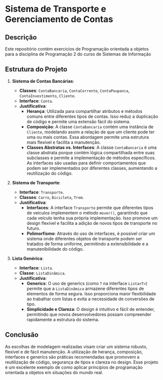 # Sistema de Transporte e Gerenciamento de Contas

## Descrição

Este repositório contém exercicios de Programação orientada a objetos para a disciplina de Programação 2 do curso de Sistemas de Informação

## Estrutura do Projeto

1. **Sistema de Contas Bancárias**:
   - **Classes**: `ContaBancaria`, `ContaCorrente`, `ContaPoupanca`, `ContaInvestimento`, `Cliente`.
   - **Interface**: `Conta`.
   - **Justificativa**:
     - **Herança**: Utilizada para compartilhar atributos e métodos comuns entre diferentes tipos de contas. Isso reduz a duplicação de código e permite uma extensão fácil do sistema.
     - **Composição**: A classe `ContaBancaria` contém uma instância de `Cliente`, modelando assim a relação de que um cliente pode ter uma ou mais contas. Essa abordagem permite uma estrutura mais flexível e facilita a manutenção.
     - **Classes Abstratas vs. Interfaces**: A classe `ContaBancaria` é uma classe abstrata porque contém lógica compartilhada entre suas subclasses e permite a implementação de métodos específicos. As interfaces são usadas para definir comportamentos que podem ser implementados por diferentes classes, aumentando a reutilização do código.

2. **Sistema de Transporte**:
   - **Interface**: `Transporte`.
   - **Classes**: `Carro`, `Bicicleta`, `Trem`.
   - **Justificativa**:
     - **Interfaces**: A interface `Transporte` permite que diferentes tipos de veículos implementem o método `mover()`, garantindo que cada veículo tenha sua própria implementação. Isso promove um design flexível e facilita a adição de novos tipos de transporte no futuro.
     - **Polimorfismo**: Através do uso de interfaces, é possível criar um sistema onde diferentes objetos de transporte podem ser tratados de forma uniforme, permitindo a extensibilidade e a manutenibilidade do código.

3. **Lista Genérica**:
   - **Interface**: `Lista`.
   - **Classe**: `ListaDinâmica`.
   - **Justificativa**:
     - **Generics**: O uso de generics (como `T` na interface `Lista<T>`) permite que a `ListaDinâmica` armazene diferentes tipos de elementos de forma segura. Isso proporciona maior flexibilidade ao trabalhar com listas e evita a necessidade de conversões de tipo.
     - **Simplicidade e Clareza**: O design é intuitivo e fácil de entender, permitindo que novos desenvolvedores possam compreender rapidamente a estrutura do sistema.

## Conclusão

As escolhas de modelagem realizadas visam criar um sistema robusto, flexível e de fácil manutenção. A utilização de herança, composição, interfaces e generics são práticas recomendadas que promovem a reutilização de código, segurança de tipos e clareza no design. Esse projeto é um excelente exemplo de como aplicar princípios de programação orientada a objetos em situações do mundo real.
